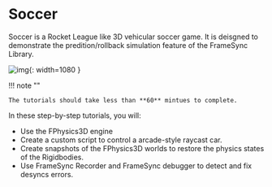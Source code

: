 # **Soccer**

Soccer is a Rocket League like 3D vehicular soccer game. It is deisgned to demonstrate the predition/rollback simulation feature of the FrameSync Library.

![img](./../../assets/soccer/rollback.gif){: width=1080 }

!!! note ""
    
    The tutorials should take less than **60** mintues to complete.

In these step-by-step tutorials, you will:

- Use the FPhysics3D engine
- Create a custom script to control a arcade-style raycast car.
- Create snapshots of the FPhysics3D worlds to restore the physics states of the Rigidbodies.
- Use FrameSync Recorder and FrameSync debugger to detect and fix desyncs errors.
